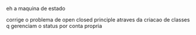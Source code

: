 eh a maquina de estado

corrige o problema de open closed principle atraves da criacao de classes q gerenciam o status por conta propria